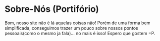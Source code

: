 # Sobre-Nós (Portifório)

Bom, nosso site não é lá aquelas coisas não! Porém de uma forma bem simplificada, conseguimos trazer um pouco sobre nossos pontos pessoais(como o mesmo ja fala)... no mais é isso! Espero que gostem =P.
